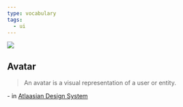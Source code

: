 ```yaml
---
type: vocabulary
tags:
  - ui
---
```

![](https://atlassian.design/static/19fdf82f6ccad524d7af8ff3b8f3a046/avatar.svg)

## Avatar
> An avatar is a visual representation of a user or entity.

\- in [Atlaasian Design System](https://atlassian.design/components)
